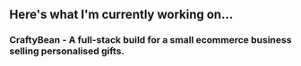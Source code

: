 ## Here's what I'm currently working on... 

### CraftyBean - A full-stack build for a small ecommerce business selling personalised gifts.

